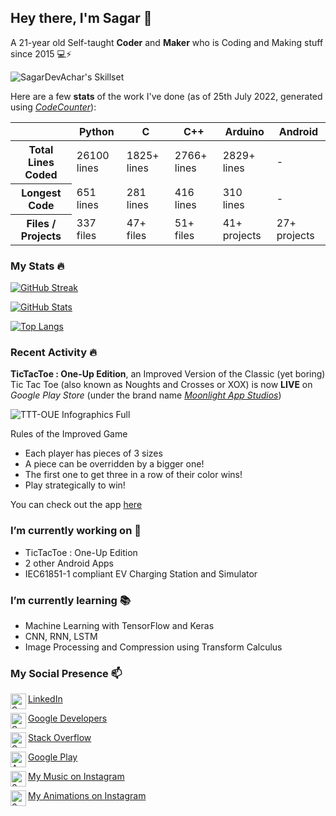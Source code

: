 <!--
REFERENCE: https://github.com/itsZed0/itsZed0/blob/main/README.md?plain=1
-->

## Hey there, I'm Sagar 👋

A 21-year old Self-taught **Coder** and **Maker** who is Coding and Making stuff since 2015 💻⚡

![SagarDevAchar's Skillset](https://user-images.githubusercontent.com/51400137/148717363-56207417-0b41-4d9c-a3a7-ed313be2b546.png)

Here are a few **stats** of the work I've done (as of 25th July 2022, generated using *[CodeCounter](https://github.com/SagarDevAchar/CodeCounter)*):
<table>
<thead>
  <tr>
    <th></th>
    <th>Python</th>
    <th>C</th>
    <th>C++</th>
    <th>Arduino</th>
    <th>Android</th>
  </tr>
</thead>
<tbody>
  <tr>
    <th>Total Lines Coded</th>
    <td>26100 lines</td>
    <td>1825+ lines</td>
    <td>2766+ lines</td>
    <td>2829+ lines</td>
    <td>-</td>
  </tr>
  <tr>
    <th>Longest Code</th>
    <td>651 lines</td>
    <td>281 lines</td>
    <td>416 lines</td>
    <td>310 lines</td>
    <td>-</td>
  </tr>
  <tr>
    <th>Files / Projects</th>
    <td>337 files</td>
    <td>47+ files</td>
    <td>51+ files</td>
    <td>41+ projects</td>
    <td>27+ projects</td>
  </tr>
</tbody>
</table>

### My Stats 🔥

<!--
<a href="https://git.io/streak-stats">
  <img align="center" src="https://github-readme-streak-stats.herokuapp.com?user=SagarDevAchar&theme=great-gatsby&hide_border=true" />
</a>
<a href="https://github-readme-stats.vercel.app/">
  <img align="center" src="https://github-readme-stats.vercel.app/api?username=SagarDevAchar&theme=great-gatsby&show_icons=true&hide_border=true&count_private=true" />
</a>
-->

[![GitHub Streak](https://github-readme-streak-stats.herokuapp.com?user=SagarDevAchar&theme=merko&hide_border=true&count_private=true)](https://git.io/streak-stats)

[![GitHub Stats](https://github-readme-stats.vercel.app/api?username=SagarDevAchar&theme=merko&show_icons=true&hide_border=true&count_private=true)](https://github-readme-stats.vercel.app/)

[![Top Langs](https://github-readme-stats.vercel.app/api/top-langs/?username=SagarDevAchar&theme=merko&show_icons=true&hide_border=true&layout=compact)](https://github.com/anuraghazra/github-readme-stats)


### Recent Activity 🔥

**TicTacToe : One-Up Edition**, an Improved Version of the Classic (yet boring) Tic Tac Toe (also known as Noughts and Crosses or XOX)  is now **LIVE** on *Google Play Store* (under the brand name *[Moonlight App Studios](https://play.google.com/store/apps/dev?id=5751796953368988342)*)

![TTT-OUE Infographics Full](https://user-images.githubusercontent.com/51400137/130944808-9d09198e-4555-4304-a39f-406edfdb973e.png)

Rules of the Improved Game
- Each player has pieces of 3 sizes
- A piece can be overridden by a bigger one!
- The first one to get three in a row of their color wins!
- Play strategically to win!

You can check out the app [here](https://play.google.com/store/apps/details?id=com.sda.ttt)

### I’m currently working on 🔨

- TicTacToe : One-Up Edition
- 2 other Android Apps
- IEC61851-1 compliant EV Charging Station and Simulator

### I’m currently learning 📚

- Machine Learning with TensorFlow and Keras
- CNN, RNN, LSTM
- Image Processing and Compression using Transform Calculus

### My Social Presence 📫
[LinkedIn](https://www.linkedin.com/in/sagar-dev-achar/)
<a href="https://www.linkedin.com/in/sagar-dev-achar/">
  <img align="left" alt="Sagar Dev Achar on LinkedIn" width="25px" src="https://user-images.githubusercontent.com/51400137/116963311-2473c100-acc6-11eb-92eb-aa2231826fa1.png"/>
</a>

[Google Developers](https://developers.google.com/profile/u/110898118534920237945)
<a href="https://developers.google.com/profile/u/110898118534920237945">
  <img align="left" alt="Sagar Dev Achar on Google Developers" width="25px" src="https://developers.google.com/site-assets/developers_64dp_480.png"/>
</a>

[Stack Overflow](https://stackoverflow.com/users/9939262/sagar)
<a href="https://stackoverflow.com/users/9939262/sagar">
  <img align="left" alt="Sagar Dev Achar on Stack Overflow" width="25px" src="https://cdn.sstatic.net/Sites/stackoverflow/Img/icon-48.png"/>
</a>

[Google Play](https://play.google.com/store/apps/dev?id=5751796953368988342)
<a href="https://play.google.com/store/apps/dev?id=5751796953368988342">
  <img align="left" alt="AndroDevSDA on Google Play" width="25px" src="https://www.gstatic.com/images/branding/product/2x/play_prism_64dp.png"/>
</a>

[My Music on Instagram](https://www.instagram.com/1498.wav/)
<a href="https://www.instagram.com/1498.wav/">
  <img align="left" alt="0x5DA on Instagram" width="25px" src="https://duckduckgo.com/assets/icons/thirdparty/instagram.svg"/>
</a>

[My Animations on Instagram](https://www.instagram.com/looooopz.aep/)
<a href="https://www.instagram.com/looooopz.aep/">
  <img align="left" alt="0x5DA on Instagram" width="25px" src="https://duckduckgo.com/assets/icons/thirdparty/instagram.svg"/>
</a>
